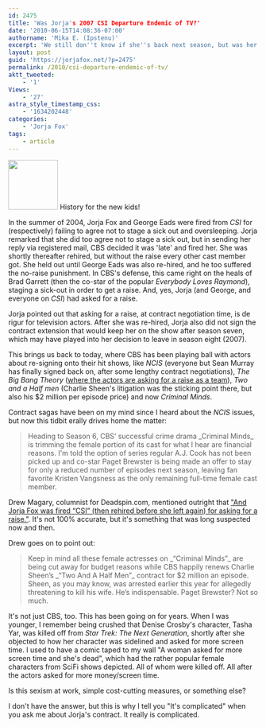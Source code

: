 ```yaml
---
id: 2475
title: 'Was Jorja's 2007 CSI Departure Endemic of TV?'
date: '2010-06-15T14:08:36-07:00'
authorname: 'Mika E. (Ipstenu)'
excerpt: 'We still don''t know if she''s back next season, but was her 2008 departure a sign of how TV mistreats its female stars?'
layout: post
guid: 'https://jorjafox.net/?p=2475'
permalink: /2010/csi-departure-endemic-of-tv/
aktt_tweeted:
    - '1'
Views:
    - '27'
astra_style_timestamp_css:
    - '1634202448'
categories:
    - 'Jorja Fox'
tags:
    - article
---
```


<a href="//static.jorjafox.net/wordpress/2010/06/jorja-fox-why-left.jpg"><img src="//static.jorjafox.net/wordpress/2010/06/jorja-fox-why-left-100x100.jpg" alt="" title="jorja-fox-why-left" width="100" height="100" class="alignleft size-thumbnail wp-image-2476" /></a> History for the new kids!

In the summer of 2004, Jorja Fox and George Eads were fired from _CSI_ for (respectively) failing to agree not to stage a sick out and oversleeping.  Jorja remarked that she did too agree not to stage a sick out, but in sending her reply via registered mail, CBS decided it was 'late' and fired her.  She was shortly thereafter rehired, but without the raise every other cast member got.  She held out until George Eads was also re-hired, and he too suffered the no-raise punishment.  In CBS's defense, this came right on the heals of Brad Garrett (then the co-star of the popular _Everybody Loves Raymond_), staging a sick-out in order to get a raise.  And, yes, Jorja (and George, and everyone on _CSI_) had asked for a raise.

Jorja pointed out that asking for a raise, at contract negotiation time, is de rigur for television actors.  After she was re-hired, Jorja also did not sign the contract extension that would keep her on the show after season seven, which may have played into her decision to leave in season eight (2007).

This brings us back to today, where CBS has been playing ball with actors about re-signing onto their hit shows, like _NCIS_ (everyone but Sean Murray has finally signed back on, after some lengthy contract negotiations), _The Big Bang Theory_ (<a href="http://www.veronica-mars.tvsquad.com/2010/06/04/give-the-big-bang-theory-stars-a-raise-now/">where the actors are asking for a raise as a team</a>), _Two and a Half men_ (Charlie Sheen's litigation was the sticking point there, but also his $2 million per episode price) and now _Criminal Minds_.

Contract sagas have been on my mind since I heard about the _NCIS_ issues, but now this tidbit erally drives home the matter:
<blockquote>Heading to Season 6, CBS’ successful crime drama _Criminal Minds_ is trimming the female portion of its cast for what I hear are financial reasons. I'm told the option of series regular A.J. Cook has not been picked up and co-star Paget Brewster is being made an offer to stay for only a reduced number of episodes next season, leaving fan favorite Kristen Vangsness as the only remaining full-time female cast member.</blockquote>

Drew Magary, columnist for Deadspin.com, mentioned outright that <a href="http://www.nbclosangeles.com/blogs/popcornbiz/Criminal-Minds-Cutting-Loose-Female-Cast-Members--Isnt-That-Kinda-Wrong-96385974.html">"And Jorja Fox was fired “CSI” (then rehired before she left again) for asking for a raise."</a>.  It's not 100% accurate, but it's something that was long suspected now and then.

Drew goes on to point out:
<blockquote>Keep in mind all these female actresses on _“Criminal Minds”_ are being cut away for budget reasons while CBS happily renews Charlie Sheen’s _“Two And A Half Men”_ contract for $2 million an episode. Sheen, as you may know, was arrested earlier this year for allegedly threatening to kill his wife. He’s indispensable. Paget Brewster? Not so much.</blockquote>

It's not just CBS, too.  This has been going on for years.  When I was younger, I remember being crushed that Denise Crosby's character, Tasha Yar, was killed off from _Star Trek: The Next Generation_, shortly after she objected to how her character was sidelined and asked for more screen time.  I used to have a comic taped to my wall "A woman asked for more screen time and she's dead", which had the rather popular female characters from SciFi shows depicted.  All of whom were killed off.  All after the actors asked for more money/screen time.

Is this sexism at work, simple cost-cutting measures, or something else?

I don't have the answer, but this is why I tell you "It's complicated" when you ask me about Jorja's contract.  It really is complicated.
